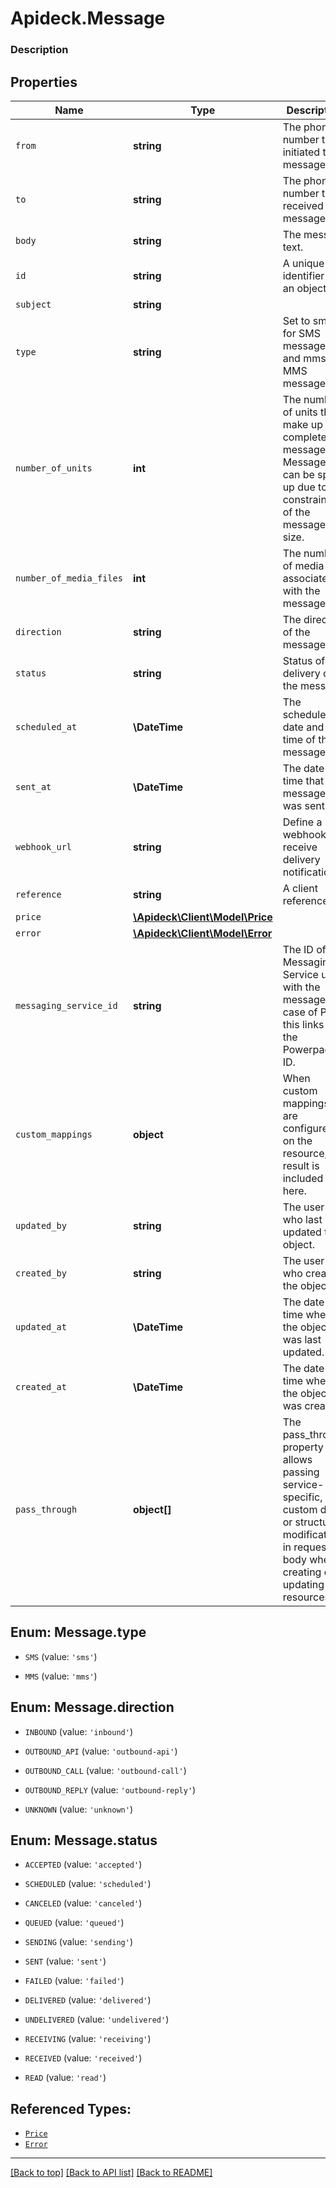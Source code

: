 # Apideck.Message

### Description

## Properties
Name | Type | Description | Notes
------------ | ------------- | ------------- | -------------
`from` | **string** | The phone number that initiated the message. | 
`to` | **string** | The phone number that received the message. | 
`body` | **string** | The message text. | 
`id` | **string** | A unique identifier for an object. | [optional] 
`subject` | **string** |  | [optional] 
`type` | **string** | Set to sms for SMS messages and mms for MMS messages. | [optional] 
`number_of_units` | **int** | The number of units that make up the complete message. Messages can be split up due to the constraints of the message size. | [optional] 
`number_of_media_files` | **int** | The number of media files associated with the message. | [optional] 
`direction` | **string** | The direction of the message. | [optional] 
`status` | **string** | Status of the delivery of the message. | [optional] 
`scheduled_at` | **\DateTime** | The scheduled date and time of the message. | [optional] 
`sent_at` | **\DateTime** | The date and time that the message was sent | [optional] 
`webhook_url` | **string** | Define a webhook to receive delivery notifications. | [optional] 
`reference` | **string** | A client reference. | [optional] 
`price` | [**\Apideck\Client\Model\Price**](Price.md) |  | [optional] 
`error` | [**\Apideck\Client\Model\Error**](Error.md) |  | [optional] 
`messaging_service_id` | **string** | The ID of the Messaging Service used with the message. In case of Plivo this links to the Powerpack ID. | [optional] 
`custom_mappings` | **object** | When custom mappings are configured on the resource, the result is included here. | [optional] 
`updated_by` | **string** | The user who last updated the object. | [optional] 
`created_by` | **string** | The user who created the object. | [optional] 
`updated_at` | **\DateTime** | The date and time when the object was last updated. | [optional] 
`created_at` | **\DateTime** | The date and time when the object was created. | [optional] 
`pass_through` | **object[]** | The pass_through property allows passing service-specific, custom data or structured modifications in request body when creating or updating resources. | [optional] 





<a name="TYPE"></a>
## Enum: Message.type


* `SMS` (value: `'sms'`)

* `MMS` (value: `'mms'`)




<a name="DIRECTION"></a>
## Enum: Message.direction


* `INBOUND` (value: `'inbound'`)

* `OUTBOUND_API` (value: `'outbound-api'`)

* `OUTBOUND_CALL` (value: `'outbound-call'`)

* `OUTBOUND_REPLY` (value: `'outbound-reply'`)

* `UNKNOWN` (value: `'unknown'`)




<a name="STATUS"></a>
## Enum: Message.status


* `ACCEPTED` (value: `'accepted'`)

* `SCHEDULED` (value: `'scheduled'`)

* `CANCELED` (value: `'canceled'`)

* `QUEUED` (value: `'queued'`)

* `SENDING` (value: `'sending'`)

* `SENT` (value: `'sent'`)

* `FAILED` (value: `'failed'`)

* `DELIVERED` (value: `'delivered'`)

* `UNDELIVERED` (value: `'undelivered'`)

* `RECEIVING` (value: `'receiving'`)

* `RECEIVED` (value: `'received'`)

* `READ` (value: `'read'`)




## Referenced Types:














* [`Price`](Price.md)
* [`Error`](Error.md)








---

[[Back to top]](#) [[Back to API list]](../../../../README.md#documentation-for-api-endpoints) [[Back to README]](../../../../README.md)


